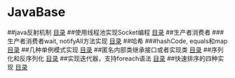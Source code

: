 # JavaBase
##java反射机制
[目录](https://github.com/tanghaodong25/java-/tree/master/src/haodong/net/cn/reflection)
##使用线程池实现Socket编程
[目录](https://github.com/tanghaodong25/java-/tree/master/src/haodong/net/cn/socket)
##生产者消费者
###生产者消费者wait, notifyAll方法实现
[目录](https://github.com/tanghaodong25/java-/tree/master/src/haodong/net/cn/producer_comsumer/easy)
##哈希
###hashCode, equals和map
[目录](https://github.com/tanghaodong25/java-/tree/master/src/haodong/net/cn/object_hash)
##几种单例模式实现
[目录](https://github.com/tanghaodong25/java-/tree/master/src/haodong/net/cn/singleton)
##匿名内部类继承接口或者实现类
[目录](https://github.com/tanghaodong25/java-/tree/master/src/haodong/net/cn/anonymous)
##序列化和反序列化
[目录](https://github.com/tanghaodong25/java-/tree/master/src/haodong/net/cn/serializable)
##实现迭代器，支持foreach语法
[目录](https://github.com/tanghaodong25/java-/tree/master/src/haodong/net/cn/iterable)
##快速排序的四种实现
[目录](https://github.com/tanghaodong25/java-/tree/master/src/haodong/net/cn/quicksort)
